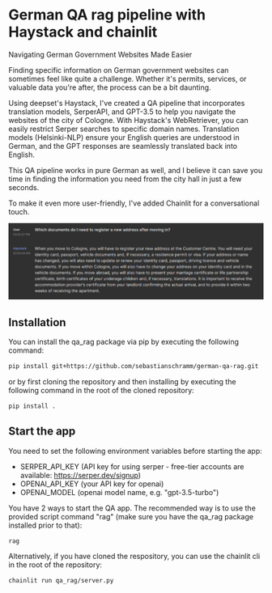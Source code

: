 # German QA rag pipeline with Haystack and chainlit

Navigating German Government Websites Made Easier

Finding specific information on German government websites can sometimes feel like quite a challenge. Whether it's permits, services, or valuable data you're after, the process can be a bit daunting.

Using deepset's Haystack, I've created a QA pipeline that incorporates translation models, SerperAPI, and GPT-3.5 to help you navigate the websites of the city of Cologne. With Haystack's WebRetriever, you can easily restrict Serper searches to specific domain names. Translation models (Helsinki-NLP) ensure your English queries are understood in German, and the GPT responses are seamlessly translated back into English.

This QA pipeline works in pure German as well, and I believe it can save you time in finding the information you need from the city hall in just a few seconds.

To make it even more user-friendly, I've added Chainlit for a conversational touch.

![Alt text](screenshot_qa.png?raw=true "QA example")

## Installation

You can install the qa_rag package via pip by executing the following command:

```bash
pip install git+https://github.com/sebastianschramm/german-qa-rag.git
```

or by first cloning the repository and then installing by executing the following command in the root of the cloned repository:

```bash
pip install .
```

## Start the app

You need to set the following environment variables before starting the app:

- SERPER_API_KEY (API key for using serper - free-tier accounts are available: https://serper.dev/signup)
- OPENAI_API_KEY (your API key for openai)
- OPENAI_MODEL (openai model name, e.g. "gpt-3.5-turbo")

You have 2 ways to start the QA app.
The recommended way is to use the provided script command "rag" (make sure you have the qa_rag package installed prior to that):

```bash
rag
```

Alternatively, if you have cloned the respository, you can use the chainlit cli in the root of the repository:

```bash
chainlit run qa_rag/server.py
```
